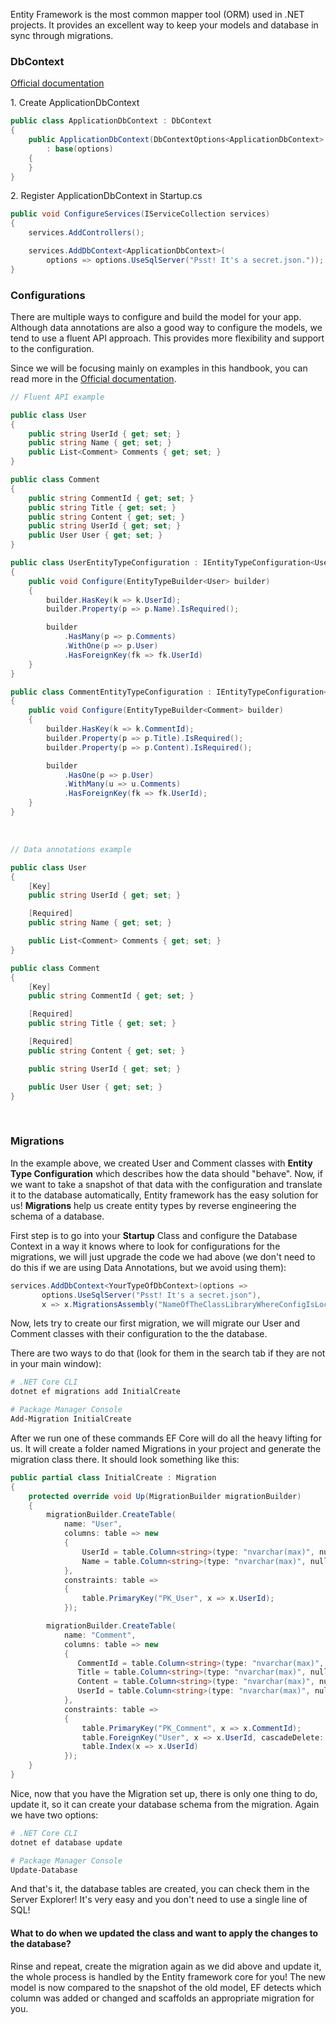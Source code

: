 Entity Framework is the most common mapper tool (ORM) used in .NET projects. It provides an excellent way to keep your models and database in sync through migrations.

### DbContext

[Official documentation](https://docs.microsoft.com/en-us/ef/core/dbcontext-configuration/)

1\. Create ApplicationDbContext

```c#
public class ApplicationDbContext : DbContext
{
    public ApplicationDbContext(DbContextOptions<ApplicationDbContext> options)
        : base(options)
    {
    }
}
```

2\. Register ApplicationDbContext in Startup.cs

```c#
public void ConfigureServices(IServiceCollection services)
{
    services.AddControllers();

    services.AddDbContext<ApplicationDbContext>(
        options => options.UseSqlServer("Psst! It's a secret.json."));
}
```

### Configurations

There are multiple ways to configure and build the model for your app. Although data annotations are also a good way to configure the models, we tend to use a fluent API approach. This provides more flexibility and support to the configuration.

Since we will be focusing mainly on examples in this handbook, you can read more in the [Official documentation](https://docs.microsoft.com/en-us/ef/core/modeling/).


```c#
// Fluent API example

public class User
{
    public string UserId { get; set; }
    public string Name { get; set; }
    public List<Comment> Comments { get; set; }
}

public class Comment
{
    public string CommentId { get; set; }    
    public string Title { get; set; }
    public string Content { get; set; }
    public string UserId { get; set; }
    public User User { get; set; }
}

public class UserEntityTypeConfiguration : IEntityTypeConfiguration<User>
{
    public void Configure(EntityTypeBuilder<User> builder)
    {
        builder.HasKey(k => k.UserId);        
        builder.Property(p => p.Name).IsRequired();

        builder
            .HasMany(p => p.Comments)
            .WithOne(p => p.User)
            .HasForeignKey(fk => fk.UserId)
    }
}

public class CommentEntityTypeConfiguration : IEntityTypeConfiguration<Comment>
{
    public void Configure(EntityTypeBuilder<Comment> builder)
    {
        builder.HasKey(k => k.CommentId);
        builder.Property(p => p.Title).IsRequired();
        builder.Property(p => p.Content).IsRequired();

        builder
            .HasOne(p => p.User)
            .WithMany(u => u.Comments)
            .HasForeignKey(fk => fk.UserId);
    }
}
```
&nbsp;

```c#
// Data annotations example

public class User
{
    [Key]
    public string UserId { get; set; }

    [Required]
    public string Name { get; set; }

    public List<Comment> Comments { get; set; }
}

public class Comment
{
    [Key]
    public string CommentId { get; set; }

    [Required]
    public string Title { get; set; }

    [Required]
    public string Content { get; set; }

    public string UserId { get; set; }

    public User User { get; set; }
}
```

&nbsp;

### Migrations

In the example above, we created User and Comment classes with **Entity Type Configuration** which describes how the data should "behave". Now, if we want to take a snapshot of that data with the configuration and translate it to the database automatically, Entity framework has the easy solution for us! **Migrations** help us create entity types by reverse engineering the schema of a database.

First step is to go into your **Startup** Class and configure the Database Context in a way it knows where to look for configurations for the migrations, we will just upgrade the code we had above (we don't need to do this if we are using Data Annotations, but we avoid using them):

```c#
services.AddDbContext<YourTypeOfDbContext>(options =>
       options.UseSqlServer("Psst! It's a secret.json"),
       x => x.MigrationsAssembly("NameOfTheClassLibraryWhereConfigIsLocated")));
```


Now, lets try to create our first migration, we will migrate our User and Comment classes with their configuration to the the database.

There are two ways to do that (look for them in the search tab if they are not in your main window):

``` bash
# .NET Core CLI
dotnet ef migrations add InitialCreate

# Package Manager Console
Add-Migration InitialCreate

```


After we run one of these commands EF Core will do all the heavy lifting for us. It will create a folder named Migrations in your project and generate the migration class there. It should look something like this:

```c#
public partial class InitialCreate : Migration
{
    protected override void Up(MigrationBuilder migrationBuilder)
    {
        migrationBuilder.CreateTable(
            name: "User",
            columns: table => new
            {
                UserId = table.Column<string>(type: "nvarchar(max)", nullable: false),
                Name = table.Column<string>(type: "nvarchar(max)", nullable: false),
            },
            constraints: table =>
            {
                table.PrimaryKey("PK_User", x => x.UserId);
            });

        migrationBuilder.CreateTable(
            name: "Comment",
            columns: table => new
            {
               CommentId = table.Column<string>(type: "nvarchar(max)", nullable: false),
               Title = table.Column<string>(type: "nvarchar(max)", nullable: false),
               Content = table.Column<string>(type: "nvarchar(max)", nullable: false),
               UserId = table.Column<string>(type: "nvarchar(max)", nullable: false),
            },
            constraints: table =>
            {
                table.PrimaryKey("PK_Comment", x => x.CommentId);
                table.ForeignKey("User", x => x.UserId, cascadeDelete: true)
                table.Index(x => x.UserId)
            });
    }
}
```

Nice, now that you have the Migration set up, there is only one thing to do, update it, so it can create your database schema from the migration. Again we have two options:

``` bash
# .NET Core CLI
dotnet ef database update

# Package Manager Console
Update-Database

```

And that's it, the database tables are created, you can check them in the Server Explorer! It's very easy and you don't need to use a single line of SQL!


#### What to do when we updated the class and want to apply the changes to the database?

Rinse and repeat, create the migration again as we did above and update it, the whole process is handled by the Entity framework core for you! The new model is now compared to the snapshot of the old model, EF detects which column was added or changed and scaffolds an appropriate migration for you.
